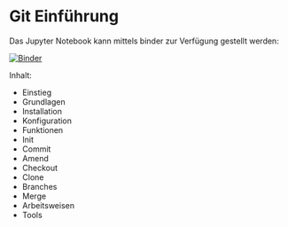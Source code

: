 
# Git Einführung

Das Jupyter Notebook kann mittels binder zur Verfügung gestellt werden:

[![Binder](https://mybinder.org/badge.svg)](https://mybinder.org/v2/gh/tloeb/git_introduction/master?filepath=git_intro.ipynb)

Inhalt:
* Einstieg
* Grundlagen
* Installation
* Konfiguration
* Funktionen
* Init
* Commit
* Amend
* Checkout
* Clone
* Branches
* Merge
* Arbeitsweisen
* Tools

